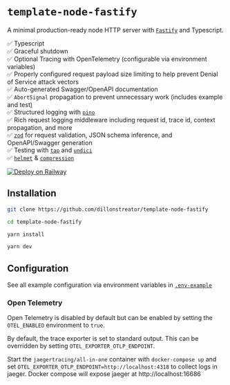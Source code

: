 # `template-node-fastify`

A minimal production-ready node HTTP server with [`Fastify`](https://fastify.dev/) and Typescript.

✅ Typescript \
✅ Graceful shutdown \
✅ Optional Tracing with OpenTelemetry (configurable via environment variables) \
✅ Properly configured request payload size limiting to help prevent Denial of Service attack vectors \
✅ Auto-generated Swagger/OpenAPI documentation \
✅ `AbortSignal` propagation to prevent unnecessary work (includes example and test)  \
✅ Structured logging with [`pino`](https://github.com/pinojs/pino) \
✅ Rich request logging middleware including request id, trace id, context propagation, and more \
✅ [`zod`](https://github.com/turkerdev/fastify-type-provider-zod) for request validation, JSON schema inference, and OpenAPI/Swagger generation \
✅ Testing with [`tap`](https://www.npmjs.com/package/tap) and [`undici`](https://www.npmjs.com/package/undici) \
✅ [`helmet`](https://github.com/fastify/fastify-helmet) & [`compression`](https://github.com/fastify/fastify-compress)

[![Deploy on Railway](https://railway.app/button.svg)](https://railway.app/template/KwYYFA?referralCode=ToZEjF)


## Installation

```sh
git clone https://github.com/dillonstreator/template-node-fastify

cd template-node-fastify

yarn install

yarn dev
```

## Configuration

See all example configuration via environment variables in [`.env-example`](./.env-example)

### Open Telemetry

Open Telemetry is disabled by default but can be enabled by setting the `OTEL_ENABLED` environment to `true`.

By default, the trace exporter is set to standard output. This can be overridden by setting `OTEL_EXPORTER_OTLP_ENDPOINT`.

Start the `jaegertracing/all-in-one` container with `docker-compose up` and set `OTEL_EXPORTER_OTLP_ENDPOINT=http://localhost:4318` to collect logs in jaeger. Docker compose will expose jaeger at http://localhost:16686